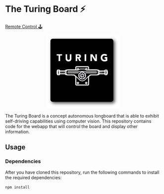 # The Turing Board ⚡️

[Remote Control 🕹](https://turingboard.netlify.com)

<p align="center">
  <img src="logo.png" alt="Turing Board Logo"/>
</p>

The Turing Board is a concept autonomous longboard that is able to exhibit self-driving capabilities using computer vision. This repository contains code for the webapp that will control the board and display other information.

## Usage

### Dependencies

After you have cloned this repository, run the following commands to install the required dependencies:

```
npm install
```
